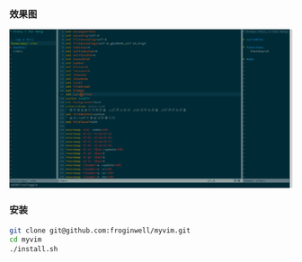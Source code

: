 ### 效果图

![vim效果图](/myvim.png)


### 安装

```bash
git clone git@github.com:froginwell/myvim.git
cd myvim
./install.sh
```
